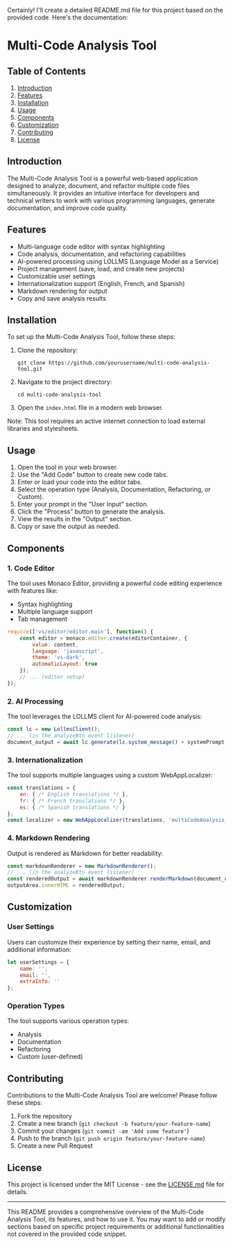 Certainly! I'll create a detailed README.md file for this project based on the provided code. Here's the documentation:

# Multi-Code Analysis Tool

## Table of Contents
1. [Introduction](#introduction)
2. [Features](#features)
3. [Installation](#installation)
4. [Usage](#usage)
5. [Components](#components)
6. [Customization](#customization)
7. [Contributing](#contributing)
8. [License](#license)

## Introduction

The Multi-Code Analysis Tool is a powerful web-based application designed to analyze, document, and refactor multiple code files simultaneously. It provides an intuitive interface for developers and technical writers to work with various programming languages, generate documentation, and improve code quality.

## Features

- Multi-language code editor with syntax highlighting
- Code analysis, documentation, and refactoring capabilities
- AI-powered processing using LOLLMS (Language Model as a Service)
- Project management (save, load, and create new projects)
- Customizable user settings
- Internationalization support (English, French, and Spanish)
- Markdown rendering for output
- Copy and save analysis results

## Installation

To set up the Multi-Code Analysis Tool, follow these steps:

1. Clone the repository:
   ```
   git clone https://github.com/yourusername/multi-code-analysis-tool.git
   ```

2. Navigate to the project directory:
   ```
   cd multi-code-analysis-tool
   ```

3. Open the `index.html` file in a modern web browser.

Note: This tool requires an active internet connection to load external libraries and stylesheets.

## Usage

1. Open the tool in your web browser.
2. Use the "Add Code" button to create new code tabs.
3. Enter or load your code into the editor tabs.
4. Select the operation type (Analysis, Documentation, Refactoring, or Custom).
5. Enter your prompt in the "User Input" section.
6. Click the "Process" button to generate the analysis.
7. View the results in the "Output" section.
8. Copy or save the output as needed.

## Components

### 1. Code Editor

The tool uses Monaco Editor, providing a powerful code editing experience with features like:

- Syntax highlighting
- Multiple language support
- Tab management

```javascript
require(['vs/editor/editor.main'], function() {
    const editor = monaco.editor.create(editorContainer, {
        value: content,
        language: 'javascript',
        theme: 'vs-dark',
        automaticLayout: true
    });
    // ... (editor setup)
});
```

### 2. AI Processing

The tool leverages the LOLLMS client for AI-powered code analysis:

```javascript
const lc = new LollmsClient();
// ... (in the analyzeBtn event listener)
document_output = await lc.generate(lc.system_message() + systemPrompt + lc.template.separator_template + lc.user_message() + userPrompt + lc.template.separator_template + lc.ai_message());
```

### 3. Internationalization

The tool supports multiple languages using a custom WebAppLocalizer:

```javascript
const translations = {
    en: { /* English translations */ },
    fr: { /* French translations */ },
    es: { /* Spanish translations */ }
};
const localizer = new WebAppLocalizer(translations, 'multiCodeAnalysis_', document.getElementById('languageSelector'));
```

### 4. Markdown Rendering

Output is rendered as Markdown for better readability:

```javascript
const markdownRenderer = new MarkdownRenderer();
// ... (in the analyzeBtn event listener)
const renderedOutput = await markdownRenderer.renderMarkdown(document_output);
outputArea.innerHTML = renderedOutput;
```

## Customization

### User Settings

Users can customize their experience by setting their name, email, and additional information:

```javascript
let userSettings = {
    name: '',
    email: '',
    extraInfo: ''
};
```

### Operation Types

The tool supports various operation types:

- Analysis
- Documentation
- Refactoring
- Custom (user-defined)

## Contributing

Contributions to the Multi-Code Analysis Tool are welcome! Please follow these steps:

1. Fork the repository
2. Create a new branch (`git checkout -b feature/your-feature-name`)
3. Commit your changes (`git commit -am 'Add some feature'`)
4. Push to the branch (`git push origin feature/your-feature-name`)
5. Create a new Pull Request

## License

This project is licensed under the MIT License - see the [LICENSE.md](LICENSE.md) file for details.

---

This README provides a comprehensive overview of the Multi-Code Analysis Tool, its features, and how to use it. You may want to add or modify sections based on specific project requirements or additional functionalities not covered in the provided code snippet.